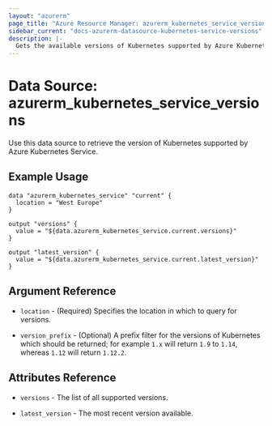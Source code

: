 ```yaml
---
layout: "azurerm"
page_title: "Azure Resource Manager: azurerm_kubernetes_service_versions"
sidebar_current: "docs-azurerm-datasource-kubernetes-service-versions"
description: |-
  Gets the available versions of Kubernetes supported by Azure Kubernetes Service.
---
```


# Data Source: azurerm_kubernetes_service_versions

Use this data source to retrieve the version of Kubernetes supported by Azure Kubernetes Service.

## Example Usage

```hcl
data "azurerm_kubernetes_service" "current" {
  location = "West Europe"
}

output "versions" {
  value = "${data.azurerm_kubernetes_service.current.versions}"
}

output "latest_version" {
  value = "${data.azurerm_kubernetes_service.current.latest_version}"
}
```

## Argument Reference

* `location` - (Required) Specifies the location in which to query for versions.

* `version_prefix` - (Optional) A prefix filter for the versions of Kubernetes which should be returned; for example `1.x` will return `1.9` to `1.14`, whereas `1.12` will return `1.12.2`.

## Attributes Reference

* `versions` - The list of all supported versions.

* `latest_version` - The most recent version available.
